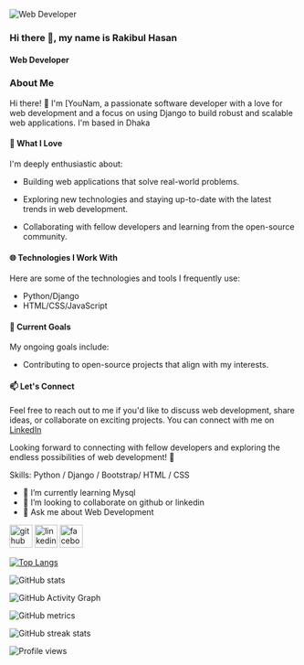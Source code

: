 ![Web Developer](https://scontent.fdac147-1.fna.fbcdn.net/v/t39.30808-6/370109294_3666181813662127_3055339958122980534_n.jpg?_nc_cat=110&ccb=1-7&_nc_sid=a2f6c7&_nc_eui2=AeGaFsUE7-MaUKF0KOPyAWM28rj0-qktVn3yuPT6qS1WfahAsLywSxVFLMpH2Bprjh928mEgjpRwztfWA4QpRWci&_nc_ohc=Q-rShNj3w_4AX8ulObW&_nc_ht=scontent.fdac147-1.fna&oh=00_AfAUD-Nh_2gczjUj1jdx0BA6QI_O20o-UbFPxy6mVE13Xw&oe=64FBECD3)
### Hi there 👋, my name is Rakibul Hasan
#### Web Developer


### About Me

Hi there! 👋 I'm [YouNam, a passionate software developer with a love for web development and a focus on using Django to build robust and scalable web applications. I'm based in Dhaka

#### 🚀 What I Love

I'm deeply enthusiastic about:

- Building web applications that solve real-world problems.

- Exploring new technologies and staying up-to-date with the latest trends in web development.

- Collaborating with fellow developers and learning from the open-source community.

#### 🌐 Technologies I Work With

Here are some of the technologies and tools I frequently use:

- Python/Django
- HTML/CSS/JavaScript

#### 🌱 Current Goals

My ongoing goals include:

- Contributing to open-source projects that align with my interests.

#### 📫 Let's Connect

Feel free to reach out to me if you'd like to discuss web development, share ideas, or collaborate on exciting projects. You can connect with me on [LinkedIn](https://www.linkedin.com/in/rakibul-hasan-54a45313a/)

Looking forward to connecting with fellow developers and exploring the endless possibilities of web development! 🚀


Skills: Python / Django / Bootstrap/ HTML / CSS

- 🌱 I’m currently learning Mysql 
- 👯 I’m looking to collaborate on github or linkedin 
- 💬 Ask me about Web Development 


[<img src='https://cdn.jsdelivr.net/npm/simple-icons@3.0.1/icons/github.svg' alt='github' height='40'>](https://github.com/rocky-hasan)  [<img src='https://cdn.jsdelivr.net/npm/simple-icons@3.0.1/icons/linkedin.svg' alt='linkedin' height='40'>](https://www.linkedin.com/in/https://www.linkedin.com/in/rakibul-hasan-54a45313a//)  [<img src='https://cdn.jsdelivr.net/npm/simple-icons@3.0.1/icons/facebook.svg' alt='facebook' height='40'>](https://www.facebook.com/https://www.facebook.com/rakibulhasan.rocky.5891)  

[![Top Langs](https://github-readme-stats.vercel.app/api/top-langs/?username=rocky-hasan)](https://github.com/anuraghazra/github-readme-stats)

![GitHub stats](https://github-readme-stats.vercel.app/api?username=rocky-hasan&show_icons=true)  

![GitHub Activity Graph](https://activity-graph.herokuapp.com/graph?username=rocky-hasan)  

![GitHub metrics](https://metrics.lecoq.io/rocky-hasan)  

![GitHub streak stats](https://streak-stats.demolab.com/?user=rocky-hasan)  

![Profile views](https://gpvc.arturio.dev/rocky-hasan)  
